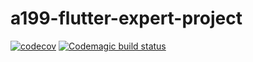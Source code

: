 # a199-flutter-expert-project

[![codecov](https://codecov.io/gh/khairulanas/ditonton-sub/branch/master/graph/badge.svg?token=1B8P5EGXMU)](https://codecov.io/gh/khairulanas/ditonton-sub)
[![Codemagic build status](https://api.codemagic.io/apps/616d00d58c862a6080e32425/616d00d58c862a6080e32424/status_badge.svg)](https://codemagic.io/apps/616d00d58c862a6080e32425/616d00d58c862a6080e32424/latest_build)